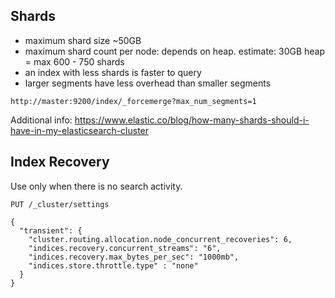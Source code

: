 ## Shards

- maximum shard size ~50GB
- maximum shard count per node: depends on heap. estimate: 30GB heap = max 600 - 750 shards
- an index with less shards is faster to query
- larger segments have less overhead than smaller segments
```
http://master:9200/index/_forcemerge?max_num_segments=1
```


Additional info:
https://www.elastic.co/blog/how-many-shards-should-i-have-in-my-elasticsearch-cluster

## Index Recovery
Use only when there is no search activity.

```
PUT /_cluster/settings

{
  "transient": {
    "cluster.routing.allocation.node_concurrent_recoveries": 6,
    "indices.recovery.concurrent_streams": "6",
    "indices.recovery.max_bytes_per_sec": "1000mb",
    "indices.store.throttle.type" : "none"
  }
}

```
